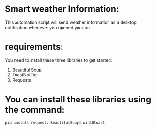 # Smart weather Information:

This automation script will send weather information as a desktop notification whenever you opened your pc

# requirements:

You need to install these three libraries to get started:

1. Beautiful Soup
2. ToastNotifier
3. Requests

# You can install these libraries using the command:

`pip install requests BeautifulSoup4 win10toast`
